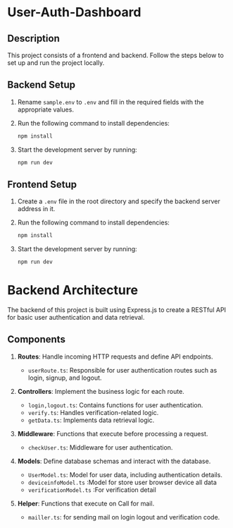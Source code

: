 # User-Auth-Dashboard

## Description

This project consists of a frontend and backend. Follow the steps below to set up and run the project locally.

## Backend Setup

1. Rename `sample.env` to `.env` and fill in the required fields with the appropriate values.
2. Run the following command to install dependencies:

    ```bash
    npm install
    ```

3. Start the development server by running:

    ```bash
    npm run dev
    ```

## Frontend Setup

1. Create a `.env` file in the root directory and specify the backend server address in it.
2. Run the following command to install dependencies:

    ```bash
    npm install
    ```

3. Start the development server by running:

    ```bash
    npm run dev
    ```



# Backend Architecture

The backend of this project is built using Express.js to create a RESTful API for basic user authentication and data retrieval.

## Components

1. **Routes**: Handle incoming HTTP requests and define API endpoints.
   - `userRoute.ts`: Responsible for user authentication routes such as login, signup, and logout.

2. **Controllers**: Implement the business logic for each route.
   - `login,logout.ts`: Contains functions for user authentication.
   - `verify.ts`: Handles verification-related logic.
   - `getData.ts`: Implements data retrieval logic.

3. **Middleware**: Functions that execute before processing a request.
   - `checkUser.ts`: Middleware for user authentication.
   

4. **Models**: Define database schemas and interact with the database.
   - `UserModel.ts`: Model for user data, including authentication details.
   - `deviceinfoModel.ts` :Model for store user browser device all data
   - `verificationModel.ts` :For verification detail 
5. **Helper**: Functions that execute on Call for mail.
   - `mailler.ts`: for sending mail on login logout and verification code.
   